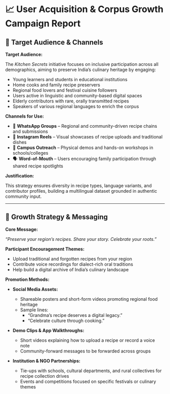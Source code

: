 # 📈 User Acquisition & Corpus Growth Campaign Report

## 🎯 Target Audience & Channels

**Target Audience:**

The *Kitchen Secrets* initiative focuses on inclusive participation across all demographics, aiming to preserve India’s culinary heritage by engaging:

- Young learners and students in educational institutions
- Home cooks and family recipe preservers
- Regional food lovers and festival cuisine followers
- Users active in linguistic and community-based digital spaces
- Elderly contributors with rare, orally transmitted recipes
- Speakers of various regional languages to enrich the corpus

**Channels for Use:**

- 📱 **WhatsApp Groups** – Regional and community-driven recipe chains and submissions  
- 📸 **Instagram Reels** – Visual showcases of recipe uploads and traditional dishes  
- 🏫 **Campus Outreach** – Physical demos and hands-on workshops in schools/colleges  
- 🗣️ **Word-of-Mouth** – Users encouraging family participation through shared recipe spotlights  

**Justification:**

This strategy ensures diversity in recipe types, language variants, and contributor profiles, building a multilingual dataset grounded in authentic community input.

---

## 📢 Growth Strategy & Messaging

**Core Message:**

*“Preserve your region’s recipes. Share your story. Celebrate your roots.”*

**Participant Encouragement Themes:**

- Upload traditional and forgotten recipes from your region
- Contribute voice recordings for dialect-rich oral traditions
- Help build a digital archive of India’s culinary landscape

**Promotion Methods:**

- **Social Media Assets:**

  - Shareable posters and short-form videos promoting regional food heritage  
  - Sample lines:
    - “Grandma’s recipe deserves a digital legacy.”
    - “Celebrate culture through cooking.”

- **Demo Clips & App Walkthroughs:**

  - Short videos explaining how to upload a recipe or record a voice note  
  - Community-forward messages to be forwarded across groups

- **Institution & NGO Partnerships:**

  - Tie-ups with schools, cultural departments, and rural collectives for recipe collection drives  
  - Events and competitions focused on specific festivals or culinary themes